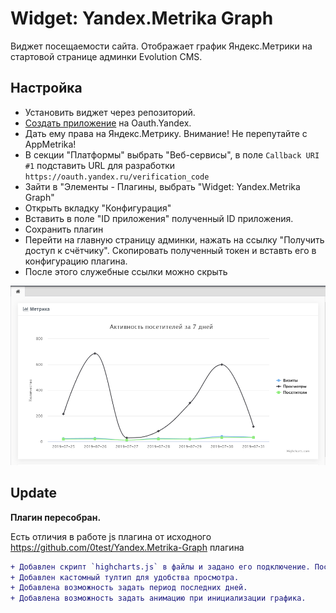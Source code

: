 # Widget: Yandex.Metrika Graph #

Виджет посещаемости сайта. Отображает график Яндекс.Метрики на стартовой странице админки Evolution CMS.

## Настройка ##
* Установить виджет через репозиторий.
* <a href="https://oauth.yandex.ru/client/new" target="_blank">Создать приложение</a> на Oauth.Yandex. 
* Дать ему права на Яндекс.Метрику. Внимание! Не перепутайте с AppMetrika!
* В секции "Платформы" выбрать "Веб-сервисы", в поле `Callback URI #1` подставить URL для разработки  `https://oauth.yandex.ru/verification_code`
* Зайти в "Элементы - Плагины, выбрать "Widget: Yandex.Metrika Graph"
* Открыть вкладку "Конфигурация"
* Вставить в поле "ID приложения" полученный ID приложения.
* Сохранить плагин
* Перейти на главную страницу админки, нажать на ссылку "Получить доступ к счётчику". Скопировать полученный токен и вставть его в конфигурацию плагина.
* После этого служебные ссылки можно скрыть

<img src="https://github.com/0test/Yandex.Metrika-Graph/blob/master/screen.png?raw=true">

## Update

**Плагин пересобран.**

Есть отличия в работе js плагина от исходного https://github.com/0test/Yandex.Metrika-Graph плагина

```diff
+ Добавлен скрипт `highcharts.js` в файлы и задано его подключение. Последнее время не подключался скрипт с CDN.
+ Добавлен кастомный тултип для удобства просмотра.
+ Добавлена возможность задать период последних дней.
+ Добавлена возможность задать анимацию при инициализации графика.
```
